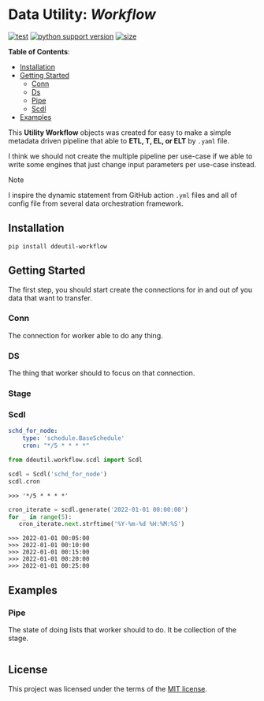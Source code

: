 # Data Utility: _Workflow_

[![test](https://github.com/korawica/ddeutil-pipe/actions/workflows/tests.yml/badge.svg?branch=main)](https://github.com/korawica/ddeutil-pipe/actions/workflows/tests.yml)
[![python support version](https://img.shields.io/pypi/pyversions/ddeutil-workflow)](https://pypi.org/project/ddeutil-workflow/)
[![size](https://img.shields.io/github/languages/code-size/korawica/ddeutil-pipe)](https://github.com/korawica/ddeutil-pipe)

**Table of Contents**:

- [Installation](#installation)
- [Getting Started](#getting-started)
  - [Conn](#conn)
  - [Ds](#ds)
  - [Pipe](#pipe)
  - [Scdl](#scdl)
- [Examples](#examples)

This **Utility Workflow** objects was created for easy to make a simple metadata
driven pipeline that able to **ETL, T, EL, or ELT** by `.yaml` file.

I think we should not create the multiple pipeline per use-case if we able to write
some engines that just change input parameters per use-case instead.

> [!NOTE]
> I inspire the dynamic statement from GitHub action `.yml` files and all of config
> file from several data orchestration framework.

## Installation

```shell
pip install ddeutil-workflow
```

## Getting Started

The first step, you should start create the connections for in and out of you data
that want to transfer.

### Conn

The connection for worker able to do any thing.

### DS

The thing that worker should to focus on that connection.

### Stage

### Scdl

```yaml
schd_for_node:
    type: 'schedule.BaseSchedule'
    cron: "*/5 * * * *"
```

```python
from ddeutil.workflow.scdl import Scdl

scdl = Scdl('schd_for_node')
scdl.cron
```

```text
>>> '*/5 * * * *'
```

```python
cron_iterate = scdl.generate('2022-01-01 00:00:00')
for _ in range(5):
   cron_iterate.next.strftime('%Y-%m-%d %H:%M:%S')
```

```text
>>> 2022-01-01 00:05:00
>>> 2022-01-01 00:10:00
>>> 2022-01-01 00:15:00
>>> 2022-01-01 00:20:00
>>> 2022-01-01 00:25:00
```

## Examples

### Pipe

The state of doing lists that worker should to do. It be collection of the stage.

```yaml

```

## License

This project was licensed under the terms of the [MIT license](LICENSE).
